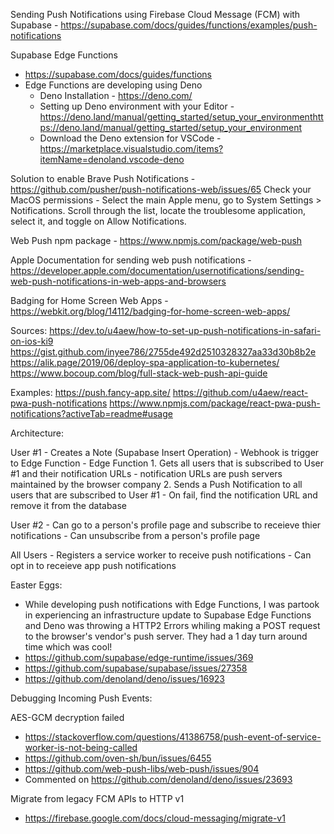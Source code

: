 Sending Push Notifications using Firebase Cloud Message (FCM) with Supabase - https://supabase.com/docs/guides/functions/examples/push-notifications

Supabase Edge Functions
- https://supabase.com/docs/guides/functions
- Edge Functions are developing using Deno
    - Deno Installation - https://deno.com/
    - Setting up Deno environment with your Editor - https://deno.land/manual/getting_started/setup_your_environmenthttps://deno.land/manual/getting_started/setup_your_environment
    - Download the Deno extension for VSCode - https://marketplace.visualstudio.com/items?itemName=denoland.vscode-deno

Solution to enable Brave Push Notifications - https://github.com/pusher/push-notifications-web/issues/65
Check your MacOS permissions - Select the main Apple menu, go to System Settings > Notifications. Scroll through the list, locate the troublesome application, select it, and toggle on Allow Notifications.

Web Push npm package - https://www.npmjs.com/package/web-push

Apple Documentation for sending web push notifications - https://developer.apple.com/documentation/usernotifications/sending-web-push-notifications-in-web-apps-and-browsers

Badging for Home Screen Web Apps - https://webkit.org/blog/14112/badging-for-home-screen-web-apps/

Sources:
https://dev.to/u4aew/how-to-set-up-push-notifications-in-safari-on-ios-ki9
https://gist.github.com/inyee786/2755de492d2510328327aa33d30b8b2e
https://alik.page/2019/06/deploy-spa-application-to-kubernetes/
https://www.bocoup.com/blog/full-stack-web-push-api-guide

Examples:
https://push.fancy-app.site/
https://github.com/u4aew/react-pwa-push-notifications
https://www.npmjs.com/package/react-pwa-push-notifications?activeTab=readme#usage

Architecture:

User #1
    - Creates a Note (Supabase Insert Operation)
    - Webhook is trigger to Edge Function
    - Edge Function
        1. Gets all users that is subscribed to User #1 and their notification URLs
            - notification URLs are push servers maintained by the browser company
        2. Sends a Push Notification to all users that are subscribed to User #1
            - On fail, find the notification URL and remove it from the database

User #2
    - Can go to a person's profile page and subscribe to receieve thier notifications
    - Can unsubscribe from a person's profile page

All Users
    - Registers a service worker to receive push notifications
    - Can opt in to receieve app push notifications

Easter Eggs:
- While developing push notifications with Edge Functions, I was partook in experiencing an infrastructure update to Supabase Edge Functions and Deno was throwing a HTTP2 Errors whiling making a POST request to the browser's vendor's push server. They had a 1 day turn around time which was cool!
- https://github.com/supabase/edge-runtime/issues/369
- https://github.com/supabase/supabase/issues/27358
- https://github.com/denoland/deno/issues/16923

Debugging Incoming Push Events:

AES-GCM decryption failed
- https://stackoverflow.com/questions/41386758/push-event-of-service-worker-is-not-being-called
- https://github.com/oven-sh/bun/issues/6455
- https://github.com/web-push-libs/web-push/issues/904
- Commented on https://github.com/denoland/deno/issues/23693

Migrate from legacy FCM APIs to HTTP v1 
- https://firebase.google.com/docs/cloud-messaging/migrate-v1